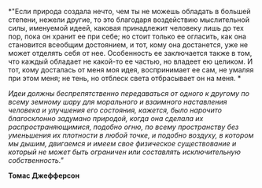 *"Если природа создала нечто, чем ты не можешь обладать в большей степени, нежели другие, то это благодаря воздействию мыслительной силы, именуемой идеей, каковая принадлежит человеку лишь до тех пор, пока он хранит ее при себе; но стоит только ее огласить, как она становится всеобщим достоянием, и тот, кому она достанется, уже не может отделять себя от нее. Особенность ее заключается также в том, что каждый обладает не какой-то ее частью, но владеет ею целиком. И тот, кому досталась от меня моя идея, воспринимает ее сам, не умаляя при этом меня; не тень, но отблеск света отбрасывает он на меня. *

*Идеи должны беспрепятственно передаваться от одного к другому по всему земному шару для морального и взаимного наставления человека и улучшения его состояния, кажется, было нарочито благосклонно задумано природой, когда она сделала их распространяющимися, подобно огню, по всему пространству без уменьшения их плотности в любой точке, и подобно воздуху, в котором мы дышим, двигаемся и имеем свое физическое существование и который не может быть ограничен или составлять исключительную собственность."*

**Томас Джефферсон**